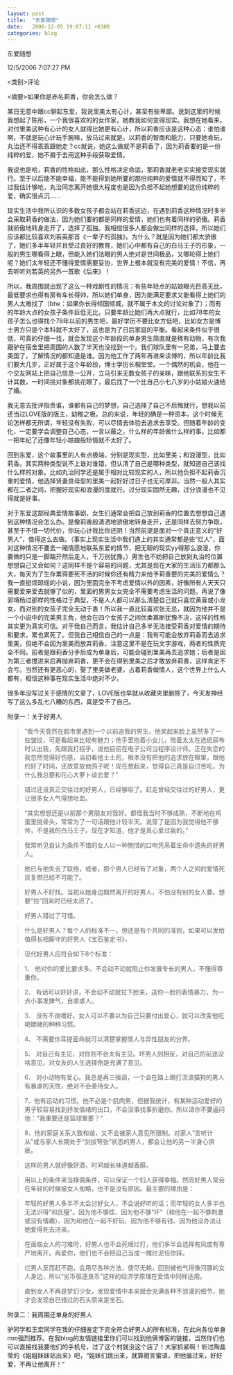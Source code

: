 ```yaml
---
layout: post
title:  "东爱随想"
date:   2006-12-05 19:07:11 +0300
categories: blog
---
```

东爱随想

12/5/2006 7:07:27 PM

\<类别\>评论

\<摘要\>如果你是赤名莉香，你会怎么做？


某日无意中跟cc聊起东爱，我说里美太有心计，甚至有些卑鄙。说到这里的时候我想起了陈彤，一个我很喜欢的的女作家，她教我如何变得现实。我想在她看来，对付里美这种有心计的女人就得比她更有心计，所以莉香应该是这种心态：谁怕谁啊，不就是玩心计玩手腕嘛，放马过来就是。以莉香的智商和能力，只要她肯玩，丸治还不得乖乖跟她走？cc就说，她这么做就不是莉香了，因为莉香要的是一份纯粹的爱，她不屑于去用这种手段获取爱情。

我说也是哈，莉香的性格如此，那么性格决定命运，那莉香就老老实实接受现实就行。至于以后能不能幸福，能不能得到她所要的那份纯粹的爱情就不得而知了，不过我估计够呛，丸治同志离开她很大程度也是因为负担不起她想要的这份纯粹的爱，确实很点沉……

现实生活中我所认识的多数女孩子都会站在莉香这边，在遇到莉香这种情况时多半会采取莉香的做法，因为她们要的都是同样的爱情，她们也有着同样的骄傲。莉香就骄傲地转身走开了，选择了孤独。我相信很多人都会做出同样的选择，所以她们应该都比较喜欢刘若英那首《一辈子的孤独》。为什么？就是因为她们都太骄傲了，她们多半年轻并且受过良好的教育，她们心中都有自己的白马王子的形象，一般的男生哪看得上眼，但能入她们法眼的男人绝对是世间极品，又哪轮得上她们呢？她们太年轻还不懂得爱情需要妥协，世界上根本就没有完美的爱情！不信，再去听听刘若英的另外一首歌《后来》！

所以，我周围就出现了这么一种戏剧性的情况：有些年轻点的姑娘眼光巨高无比，最低要求也得有房有车长得帅，所以她们单身，因为能满足要求又能看得上她们的男人太难找了（btw：如果你长得倾国倾城，就不属于本文的讨论对象了）；而有的年龄大点的女孩子条件巨低无比，只要年龄比她们再大点就行，比如78年的女孩子怎么也得找个78年以前的男生吧，最好学历不要比女方低吧，比如女方是博士男方只是个本科就不太好了，这也是为了日后家庭的平衡。看起来条件似乎很低，可真的仔细一找，就会发现这个年龄段的单身男生简直就是稀有动物，有次我跟驴在宿舍里把周围的人数了半天也没找到一个。我们球队里有一兄弟，马上要去美国了，了解情况的都知道是谁。因为他工作了两年再进来读博的，所以年龄比我们要大几岁，正好属于这个年龄段，博士学历长相堂堂。一个偶然的机会，他在一个交友网站上把自己信息一公开，立马引来无数女孩子的亲睐，跟他联系的女生不计其数，一时间挑对象都挑花眼了，最后找了一个比自己小七八岁的小姑娘火速结了婚。

我无意去批评指责谁，谁都有自己的梦想，自己选择了自己不后悔就行，想我以前还当过LOVE版的版主，幼稚之极。总的来说，年轻的确是一种资本，这个时候无论怎样都无所谓，年轻没有失败，可以尽情去体验去追求去享受。但随着年龄的变化，一定要学会调整自己心态，一言以蔽之，什么样的年龄做什么样的事。比如都一把年纪了还像年轻小姑娘般矫情就不太好了。

回到东爱，这个故事里的人有点极端，分别是现实型，比如里美；和浪漫型，比如莉香。其实两种类型说不上谁对谁错，但认清了自己是哪种类型，就知道自己该找什么样的对象。比如丸治同学还是属于相对比较现实的人，所以他负担不起莉香沉重的爱情，他选择贤妻良母型的里美一起好好过日子也无可厚非。当然一般人其实都在二者之间，把握好现实和浪漫的度就行。过分现实固然无趣，过分浪漫也不见得就是好事。

对于东爱这部经典爱情故事剧，女生们通常会把自己放到莉香的位置去想想自己遇到这种情况会怎么办。是像莉香般潇洒地骄傲地转身走开，还是同样去努力争取，甚至于不惜一切代价，你玩心计我比你还阴！当然前提是面对一个真正意义的“好男人”，值得这么去做。（事实上现实生活中我们遇上的其实通常都是些“烂人”，面对这种情况不要去一厢情愿地联系东爱的情节，把无聊的现实yy得那么浪漫，你要做的只是一脚踹开然后走人，千万别犹豫。）男生也不妨把自己放到丸治的位置想想自己又会如何？这同样不是个容易的问题，尤其是现在大家的生活压力都那么大，每天为了生存累得要死不活的时候你还有精力来给予莉香要的完美的爱情么？我一直挺烦琼瑶的小说，因为里面完全不考虑爱情以外的因素，好像所有人天天只需要爱来爱去就够了似的，里面的男男女女完全不需要考虑生活的问题。再说了像郭靖杨过那样的性格过于典型，不是人人都可以那么清楚自己就只喜欢黄蓉或小龙女，而对别的女孩子完全无动于衷！所以我一直比较喜欢张无忌，就因为他并不是一个小说中的完美男主角，他会在四个女孩子之间优柔寡断犹豫不决，这样的性格其实更为真实可信。对于我自己而言，我估计自己多半无法接受莉香对爱情的期待和要求，累也累死了。但我自己相信自己的一点是：我有可能会放弃莉香而去追求里美，但绝不会因为里美而放弃莉香，注意这里不是在玩文字游戏，两者的性质完全不同。前者是跟莉香分手后成为单身后，可能会碰到里美再去追求她；后者是因为第三者搅进来后再抛弃莉香，更不会在得到里美之后才敢放弃莉香，这样肯定不会亏。当然还有更恶心的，娶了里美做老婆，占着莉香做情人，这个世界上什么人都有，相信这种事在现实生活中绝对不少。

很多年没写过关于感情的文章了，LOVE版也早就从收藏夹里删除了，今天发神经写了这么多乱七八糟的东西，真是受不了自己。

附录一：关于好男人

>“我今天竟然在超市里遇到一个以前追我的男生。他笑起来脸上虽然多了一些皱纹，可是看起来比较有魅力；他手里抱着小女儿，陪着太太在选纸尿布时认出我，先跟我打招乎，说他目前在电子公司当程序设计师。正在失恋的我忽然觉得好伤感，当初看他土土的，根本没有把他的追求放在眼里，跟他约好了时间，还故意放他鸽子呢！现在想起来，觉得自己真是自讨苦吃，为什么我总要和花心大萝卜谈恋爱？”

>错过还没真正交往过的好男人，已经够呕了。赶走曾经交往过的好男人，更让很多女人气得想吐血。

>“其实想想还是以前那个男朋友对我好。都怪我当时不够成熟，不断地在鸡蛋里挑骨头，常常为了一句话跟他计较半天。说穿了是因为我觉得他不够帅，不是我的白马王子。现在才知道，他才是真心爱过我的。”

>我常听见自认为条件不错的女人以一种惋惜的口吻凭吊着生命中遗失的好男人。

>她已与他失去了联络，或者，那个男人已经有了对象，两个人之间的爱情死灰复燃已经不可能了。

>好男人不好找。当初从她身边黯然离开的好男人，不怕没有别的女人要。想要“捡”回来时已经太迟了。

>好男人错过了可惜。

>什么是好男人？每个人的标准不一，但还是有个共同的准则，如果可以发给值得长相厮守的好男人《宝石鉴定书》，

>现代好男人应符合如下8个标准：

>1、 他对你的爱比要求多。不会动不动就阻止你发展专长的男人，不懂得尊重你。

>2、 有话可以好好讲，不会动不动就拉下脸来，送你一脸的表情暴力，为一点小事发脾气，自虐虐人。

>3、 没有不良嗜好。女人可以不要以为自己只要付出爱心，就可以改变他吃喝嫖赌的种种习惯。

>4、 不需要你耳提面命就可以清楚掌握情人与异性朋友的分界。

>5、 对自己有主见，对你则不会太有主见。坏男人则相反，对自己的前途没啥意见，对女友的人生选择倒是充满了意见。

>6、 对小动物有爱心。我总是再三强调，一个会在路上踢打流浪猫狗的男人有暴虐的天性，绝对不会善待女人。

>7、他有运动的习惯。他不必是个肌肉男，但据我统计，有某种运动爱好的男子较容易找到抒发情绪的出口，不会没事找事折磨你。所以请你不要逼问他：“我重要还是篮球重要？”

>8、他的家庭关系大致和谐，又不会被家人意见所限制。对家人“言听计从”或与家人长期处于“剑拔弩张”状态的男人，都会让他的另一半身心俱疲。

>这样的男人就好像好酒，时间越长味道越香醇。

>用以上的条件来当择偶条件，可以保证一个妇人获得幸福。然而好男人常会在年轻的时候被女人匆略，也不是没有原因。最主要的理由是：

>年轻的好男人多半不太会讨好女人，不会说好听的话；而年轻的女人多半也无法识得“和氏璧”。因为他不够炫、因为他不够“坏”（和他在一起不够刺激或没有情趣）、因为和他在一起不好玩、因为他不够有钱、因为他没办法让她爱得死去活来。

>在面临女人的刁难时，好男人也不会死缠烂打，他们多半会选择有风度有尊严地离开。再爱你，他们也不会把自己当成一摊烂泥任你踩。

>烂男人反而赶不跑，会用尽各种方法，使尽无赖，回到被他气得像河豚的女人身边，所以“劣币驱逐良币”这样的经济学原理在爱情中同样适用。

>直到女人不再是梦幻少女，发现爱情中本来就会充满各种不浪漫的细节，她才会发现自已错过的石头原来是宝石。

附录二：我周围还单身的好男人

驴同学和王宏同学在我的仔细鉴定下完全符合好男人的所有标准，在此向各位单身mm强烈推荐。在我blog的友情链接里你们可以找到他俩博客的链接，当然你们也可以直接找我要他们的手机号，过了这个村就没这个店了！大家抓紧啊！听过陶晶莹的《姐姐妹妹站出来》吧，“姐妹们跳出来，就算甜言蜜语，把他骗过来，好好爱，不再让他离开！”
